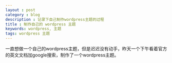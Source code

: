 ```yaml
---
layout : post
category : blog
description : 记录下自己制作wordpress主题的过程 
title : 制作自己的 wordpress 主题
keywords: wordpress, 主题
tags: wordpress 主题
---
```




一直想做一个自己的wordpress主题，但是迟迟没有动手，昨天一个下午看着官方的英文文档加google搜索，制作了一个wordpress主题。



